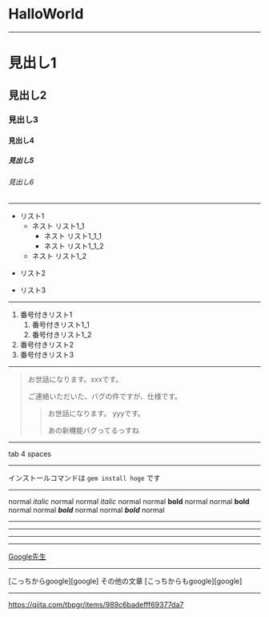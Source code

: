 # HalloWorld
***
# 見出し1
## 見出し2
### 見出し3
#### 見出し4
##### 見出し5
###### 見出し6
***
- リスト1
    - ネスト リスト1_1
        - ネスト リスト1_1_1
        - ネスト リスト1_1_2
    - ネスト リスト1_2
+ リスト2
* リスト3
***
1. 番号付きリスト1
    1. 番号付きリスト1_1
    1. 番号付きリスト1_2
1. 番号付きリスト2
1. 番号付きリスト3
***
> お世話になります。xxxです。
> 
> ご連絡いただいた、バグの件ですが、仕様です。
>> お世話になります。 yyyです。
>> 
>> あの新機能バグってるっすね
***
  tab
    4 spaces
***
インストールコマンドは `gem install hoge` です
***
normal *italic* normal
normal _italic_ normal
normal **bold** normal
normal __bold__ normal
normal ***bold*** normal
normal ___bold___ normal
***
___
---
* * *
[Google先生](https://www.google.co.jp/)
***
[こっちからgoogle][google]
その他の文章
[こっちからもgoogle][google]
***
https://qiita.com/tbpgr/items/989c6badefff69377da7






